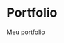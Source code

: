 # Portfolio
<p>Meu <a style="text-decoration: none;" href="https://antoniobemjunior.github.io/portifolio/">portfolio</a></p>
